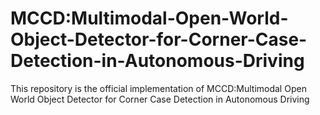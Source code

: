 # MCCD:Multimodal-Open-World-Object-Detector-for-Corner-Case-Detection-in-Autonomous-Driving
This repository is the official implementation of MCCD:Multimodal Open World Object Detector for Corner Case Detection in Autonomous Driving
